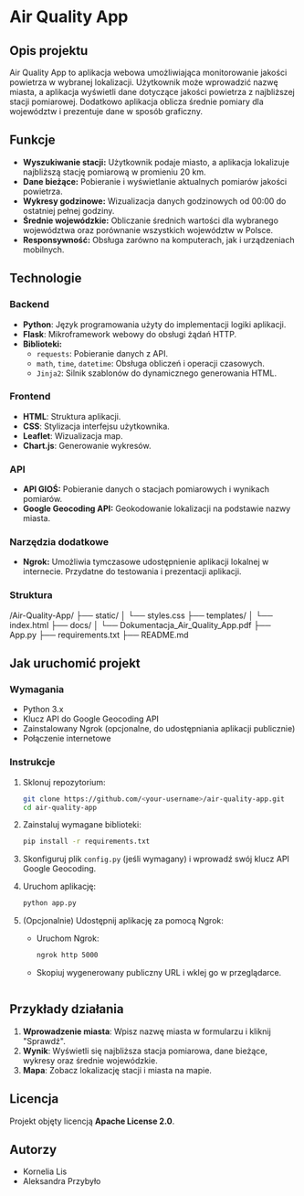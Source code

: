 # Air Quality App

## Opis projektu
Air Quality App to aplikacja webowa umożliwiająca monitorowanie jakości powietrza w wybranej lokalizacji. Użytkownik może wprowadzić nazwę miasta, a aplikacja wyświetli dane dotyczące jakości powietrza z najbliższej stacji pomiarowej. Dodatkowo aplikacja oblicza średnie pomiary dla województw i prezentuje dane w sposób graficzny.

## Funkcje
- **Wyszukiwanie stacji:** Użytkownik podaje miasto, a aplikacja lokalizuje najbliższą stację pomiarową w promieniu 20 km.
- **Dane bieżące:** Pobieranie i wyświetlanie aktualnych pomiarów jakości powietrza.
- **Wykresy godzinowe:** Wizualizacja danych godzinowych od 00:00 do ostatniej pełnej godziny.
- **Średnie wojewódzkie:** Obliczanie średnich wartości dla wybranego województwa oraz porównanie wszystkich województw w Polsce.
- **Responsywność:** Obsługa zarówno na komputerach, jak i urządzeniach mobilnych.

## Technologie
### Backend
- **Python**: Język programowania użyty do implementacji logiki aplikacji.
- **Flask**: Mikroframework webowy do obsługi żądań HTTP.
- **Biblioteki:**
  - `requests`: Pobieranie danych z API.
  - `math`, `time`, `datetime`: Obsługa obliczeń i operacji czasowych.
  - `Jinja2`: Silnik szablonów do dynamicznego generowania HTML.

### Frontend
- **HTML**: Struktura aplikacji.
- **CSS**: Stylizacja interfejsu użytkownika.
- **Leaflet**: Wizualizacja map.
- **Chart.js**: Generowanie wykresów.

### API
- **API GIOŚ:** Pobieranie danych o stacjach pomiarowych i wynikach pomiarów.
- **Google Geocoding API:** Geokodowanie lokalizacji na podstawie nazwy miasta.

### Narzędzia dodatkowe
- **Ngrok:** Umożliwia tymczasowe udostępnienie aplikacji lokalnej w internecie. Przydatne do testowania i prezentacji aplikacji.

### Struktura 

/Air-Quality-App/
├── static/
│   └── styles.css
├── templates/
│   └── index.html
├── docs/
│   └── Dokumentacja_Air_Quality_App.pdf
├── App.py
├── requirements.txt
├── README.md




## Jak uruchomić projekt
### Wymagania
- Python 3.x
- Klucz API do Google Geocoding API
- Zainstalowany Ngrok (opcjonalne, do udostępniania aplikacji publicznie)
- Połączenie internetowe

### Instrukcje
1. Sklonuj repozytorium:
   ```bash
   git clone https://github.com/<your-username>/air-quality-app.git
   cd air-quality-app
   ```
2. Zainstaluj wymagane biblioteki:
   ```bash
   pip install -r requirements.txt
   ```
3. Skonfiguruj plik `config.py` (jeśli wymagany) i wprowadź swój klucz API Google Geocoding.
4. Uruchom aplikację:
   ```bash
   python app.py
   ```
5. (Opcjonalnie) Udostępnij aplikację za pomocą Ngrok:
   - Uruchom Ngrok:
     ```bash
     ngrok http 5000
     ```
   - Skopiuj wygenerowany publiczny URL i wklej go w przeglądarce.

   ```
## Przykłady działania
1. **Wprowadzenie miasta**: Wpisz nazwę miasta w formularzu i kliknij "Sprawdź".
2. **Wynik**: Wyświetli się najbliższa stacja pomiarowa, dane bieżące, wykresy oraz średnie wojewódzkie.
3. **Mapa**: Zobacz lokalizację stacji i miasta na mapie.

## Licencja
Projekt objęty licencją **Apache License 2.0**.

## Autorzy
- Kornelia Lis
- Aleksandra Przybyło
